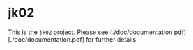 # jk02

This is the `jk02` project. Please see (./doc/documentation.pdf)[./doc/documentation.pdf] for further details.
